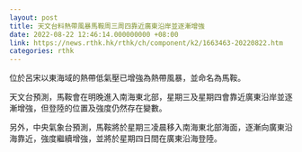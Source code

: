 ```yaml
---
layout: post
title: 天文台料熱帶風暴馬鞍周三周四靠近廣東沿岸並逐漸增強
date: 2022-08-22 12:46:14.000000000 +08:00
link: https://news.rthk.hk/rthk/ch/component/k2/1663463-20220822.htm
categories: rthk
---
```


位於呂宋以東海域的熱帶低氣壓已增強為熱帶風暴，並命名為馬鞍。

天文台預測，馬鞍會在明晚進入南海東北部，星期三及星期四會靠近廣東沿岸並逐漸增強，但登陸的位置及強度仍然存在變數。

另外，中央氣象台預測，馬鞍將於星期三凌晨移入南海東北部海面，逐漸向廣東沿海靠近，強度繼續增強，並將於星期四日間在廣東沿海登陸。

